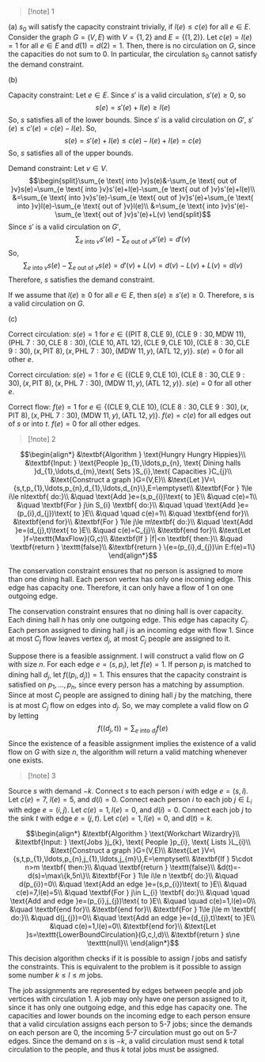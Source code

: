 >[!note] 1

(a) $s_{0}$ will satisfy the capacity constraint trivially, if $l(e)≤c(e)$ for all $e\in E$. Consider the graph $G=(V,E)$ with $V=\{1,2\}$ and $E=\{(1,2)\}$. Let $c(e)=l(e)=1$ for all $e\in E$ and $d(1)=d(2)=1$. Then, there is no circulation on $G$, since the capacities do not sum to $0$. In particular, the circulation $s_{0}$ cannot satisfy the demand constraint.

(b) 


Capacity constraint: Let $e\in E$. Since $s'$ is a valid circulation, $s'(e)\ge0$, so  $$s(e)=s'(e)+l(e)\ge l(e)$$So, $s$ satisfies all of the lower bounds. Since $s'$ is a valid circulation on $G'$, $s'(e)\le c'(e)=c(e)-l(e)$. So, $$s(e)=s'(e)+l(e)\le c(e)-l(e)+l(e)=c(e)$$ So, $s$ satisfies all of the upper bounds.

Demand constraint: Let $v\in V$. $$\begin{split}\sum_{e \text{ into }v}s(e)&-\sum_{e \text{ out of }v}s(e)=\sum_{e \text{ into }v}s'(e)+l(e)-\sum_{e \text{ out of }v}s'(e)+l(e)\\
&=\sum_{e \text{ into }v}s'(e)-\sum_{e \text{ out of }v}s'(e)+\sum_{e \text{ into }v}l(e)-\sum_{e \text{ out of }v}l(e)\\
&=\sum_{e \text{ into }v}s'(e)-\sum_{e \text{ out of }v}s'(e)+L(v)
\end{split}$$Since $s'$ is a valid circulation on $G'$, $$\sum_{e \text{ into }v}s'(e)-\sum_{e \text{ out of }v}s'(e)=d'(v)$$So, $$\sum_{e \text{ into }v}s(e)-\sum_{e \text{ out of }v}s(e)=d'(v)+L(v)=d(v)-L(v)+L(v)=d(v)$$Therefore, $s$ satisfies the demand constraint.

If we assume that $l(e)≥0$ for all $e\in E$, then $s(e)\ge s'(e)\ge0$. Therefore, $s$ is a valid circulation on $G$.

(c) 

Correct circulation: $s(e)=1$ for $e\in\{(\text{PIT } 8,\text{CLE }9),(\text{CLE }9:30,\text{MDW }11),(\text{PHL }7:30,\text{CLE }8:30),(\text{CLE }10,\text{ATL }12),(\text{CLE }9,\text{CLE }10),(\text{CLE }8:30,\text{CLE }9:30),(x,\text{PIT }8),(x,\text{PHL }7:30),(\text{MDW }11,y),(\text{ATL }12,y)\}$. $s(e)=0$ for all other $e$.


Correct circulation: $s(e)=1$ for $e\in\{(\text{CLE }9,\text{CLE }10),(\text{CLE }8:30,\text{CLE }9:30),(x,\text{PIT }8),(x,\text{PHL }7:30),(\text{MDW }11,y),(\text{ATL }12,y)\}$. $s(e)=0$ for all other $e$.


Correct flow: $f(e)=1$ for $e\in\{(\text{CLE }9,\text{CLE }10),(\text{CLE }8:30,\text{CLE }9:30),(x,\text{PIT }8),(x,\text{PHL }7:30),(\text{MDW }11,y),(\text{ATL }12,y)\}$. $f(e)=c(e)$ for all edges out of $s$ or into $t$. $f(e)=0$ for all other edges. 

>[!note] 2

$$\begin{align*}
&\textbf{Algorithm } \text{Hungry Hungry Hippies}\\
&\textbf{Input: } \text{People }p_{1},\ldots,p_{n}, \text{ Dining halls }d_{1},\ldots,d_{m},\text{ Sets }S_{i},\text{ Capacities }C_{j}\\
&\text{Construct a graph }G=(V,E)\\
&\text{Let }V=\{s,t,p_{1},\ldots,p_{n},d_{1},\ldots,d_{n}\},E=\emptyset\\
&\textbf{For } 1\le i\le n\textbf{ do:}\\
&\quad \text{Add }e=(s,p_{i})\text{ to }E\\
&\quad c(e)=1\\
&\quad \textbf{For } j\in S_{i} \textbf{ do:}\\
&\quad \quad \text{Add }e=(p_{i},d_{j})\text{ to }E\\
&\quad \quad c(e)=1\\
&\quad \textbf{end for}\\
&\textbf{end for}\\
&\textbf{For } 1\le j\le m\textbf{ do:}\\
&\quad \text{Add }e=(d_{j},t)\text{ to }E\\
&\quad c(e)=C_{j}\\
&\textbf{end for}\\
&\text{Let }f=\texttt{MaxFlow}(G,c)\\
&\textbf{If } |f|<n \textbf{ then:}\\
&\quad \textbf{return } \texttt{false}\\
&\textbf{return } \{e=(p_{i},d_{j})\in E:f(e)=1\}
\end{align*}$$

The conservation constraint ensures that no person is assigned to more than one dining hall. Each person vertex has only one incoming edge. This edge has capacity one. Therefore, it can only have a flow of 1 on one outgoing edge. 

The conservation constraint ensures that no dining hall is over capacity. Each dining hall $h$ has only one outgoing edge. This edge has capacity $C_{j}$. Each person assigned to dining hall $j$ is an incoming edge with flow 1. Since at most $C_{j}$ flow leaves vertex $d_{j}$, at most $C_{j}$ people are assigned to it.

Suppose there is a feasible assignment. I will construct a valid flow on $G$ with size $n$. For each edge $e=(s,p_{i})$, let $f(e)=1$. If person $p_{i}$ is matched to dining hall $d_{j}$, let $f((p_{i},d_{j}))=1$. This ensures that the capacity constraint is satisfied on $p_{1},\ldots,p_{n}$, since every person has a matching by assumption. Since at most $C_{j}$ people are assigned to dining hall $j$ by the matching, there is at most $C_{j}$ flow on edges into $d_{j}$. So, we may complete a valid flow on $G$ by letting $$f((d_{j},t))=\sum_{e \text{ into }d_{j}}f(e)$$Since the existence of a feasible assignment implies the existence of a valid flow on $G$ with size $n$, the algorithm will return a valid matching whenever one exists.


>[!note] 3

Source $s$ with demand $-k$. Connect $s$ to each person $i$ with edge $e=(s,i)$. Let $c(e)=7$,  $l(e)=5$, and $d(i)=0$. Connect each person $i$ to each job $j\in L_{i}$ with edge $e=(i,j)$. Let $c(e)=1,l(e)=0$, and $d(i)=0$. Connect each job $j$ to the sink $t$ with edge $e=(j,t)$. Let $c(e)=1,l(e)=0$, and $d(t)=k$. 

$$\begin{align*}
&\textbf{Algorithm } \text{Workchart Wizardry}\\
&\textbf{Input: } \text{Jobs }j_{k}, \text{ People }p_{i}, \text{ Lists }L_{i}\\
&\text{Construct a graph }G=(V,E)\\
&\text{Let }V=\{s,t,p_{1},\ldots,p_{n},j_{1},\ldots,j_{m}\},E=\emptyset\\
&\textbf{If } 5\cdot n>m \textbf{ then:}\\
&\quad \textbf{return } \texttt{false}\\
&d(t)=-d(s)=\max\{k,5n\}\\
&\textbf{For } 1\le i\le n \textbf{ do:}\\
&\quad d(p_{i})=0\\
&\quad \text{Add an edge }e=(s,p_{i})\text{ to }E\\
&\quad c(e)=7,l(e)=5\\
&\quad \textbf{For } j\in L_{i} \textbf{ do:}\\
&\quad \quad \text{Add and edge }e=(p_{i},j_{j})\text{ to }E\\
&\quad \quad c(e)=1,l(e)=0\\
&\quad \textbf{end for}\\
&\textbf{end for}\\
&\textbf{For } 1\le j\le m \textbf{ do:}\\
&\quad d(j_{j})=0\\
&\quad \text{Add an edge }e=(d_{j},t)\text{ to }E\\
&\quad c(e)=1,l(e)=0\\
&\textbf{end for}\\
&\text{Let }s=\texttt{LowerBoundCirculation}(G,c,l,d)\\
&\textbf{return } s\ne \texttt{null}\\
\end{align*}$$

This decision algorithm checks if it is possible to assign $l$ jobs and satisfy the constraints. This is equivalent to the problem is it possible to assign some number $k\le l\le m$ jobs. 

The job assignments are represented by edges between people and job vertices with circulation 1. A job may only have one person assigned to it, since it has only one outgoing edge, and this edge has capacity one. The capacities and lower bounds on the incoming edge to each person ensure that a valid circulation assigns each person to 5-7 jobs; since the demands on each person are 0, the incoming 5-7 circulation must go out on 5-7 edges. Since the demand on $s$ is $-k$, a valid circulation must send $k$ total circulation to the people, and thus $k$ total jobs must be assigned. 
